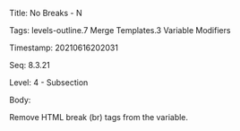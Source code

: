Title:  No Breaks - N

Tags:   levels-outline.7 Merge Templates.3 Variable Modifiers

Timestamp: 20210616202031

Seq:    8.3.21

Level:  4 - Subsection

Body: 

Remove HTML break (br) tags from the variable.

